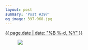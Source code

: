```yaml
---
layout: post
summary: 'Post #397'
og_image: 397-968.jpg
---
```


<p>
 <time>
  <a href="/397">
   {{ page.date | date: "%B %-d, %Y" }}
  </a>
 </time>
 <a href="/397">
  <figure data-taken="3/6/2015">
   <img sizes="(min-width: 700px) 50vw, calc(100vw - 2rem)" src="{{ site.assets_url }}/397-484.jpg" srcset="{{ site.assets_url }}/397-968.jpg 968w, {{ site.assets_url }}/397-726.jpg 726w, {{ site.assets_url }}/397-484.jpg 484w, {{ site.assets_url }}/397-242.jpg 242w"/>
  </figure>
 </a>
</p>
